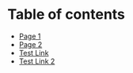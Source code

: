 # Table of contents

* [Page 1](README.md)
* [Page 2](page-2.md)
* [Test Link](page-2.md)
* [Test Link 2](/o/M6BrxtuiVnqv5V3cgPu4/s/im5PiZkP0JmfF3k2LNeq/page-2#heading-1)
